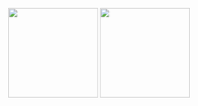 <!--
**ppassong/ppassong** is a ✨ _special_ ✨ repository because its `README.md` (this file) appears on your GitHub profile.

Here are some ideas to get you started:

- 🔭 I’m currently working on ...
- 🌱 I’m currently learning ...
- 👯 I’m looking to collaborate on ...
- 🤔 I’m looking for help with ...
- 💬 Ask me about ...
- 📫 How to reach me: ...
- 😄 Pronouns: ...
- ⚡ Fun fact: ...
-->

<div align="center">
  <!--GitHub stats-->
<p>
  <img height="180em" src="https://github-readme-stats.vercel.app/api?username=ppassong&show_icons=true&include_all_commits=true&bg_color=30,e96443,904e95&title_color=fff&text_color=fff">

  <!--Most Used Languages-->
  <img height="180em" src="https://github-readme-stats.vercel.app/api/top-langs/?username=ppassong&layout=compact&bg_color=30,e96443,904e95&title_color=fff&text_color=fff">
</p>

  
<!--GitHub stats-->
<!-- ![ppassong's GitHub stats](https://github-readme-stats.vercel.app/api?username=ppassong&show_icons=true&theme=tokyonight) -->

<!--Most Used Languages-->
<!-- ![Top Langs](https://github-readme-stats.vercel.app/api/top-langs/?username=ppassong&layout=compact&theme=tokyonight) -->

</div>

